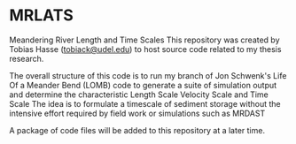 # MRLATS
Meandering River Length and Time Scales
This repository was created by Tobias Hasse (tobiack@udel.edu) to host source code related to my thesis research.

The overall structure of this code is to run my branch of Jon Schwenk's Life Of a Meander Bend (LOMB) code to generate a suite of simulation output and determine the characteristic 
  Length Scale 
  Velocity Scale and 
  Time Scale
The idea is to formulate a timescale of sediment storage without the intensive effort required by field work or simulations such as MRDAST

A package of code files will be added to this repository at a later time.
